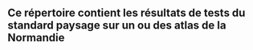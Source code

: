## Ce répertoire contient les résultats de tests du standard paysage sur un ou des atlas de la Normandie ##


